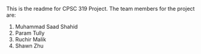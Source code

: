 This is the readme for CPSC 319 Project.
The team members for the project are:
1. Muhammad Saad Shahid
2. Param Tully
3. Ruchir Malik
4. Shawn Zhu

